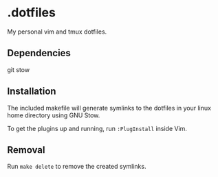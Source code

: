 # .dotfiles
My personal vim and tmux dotfiles.

## Dependencies
git
stow

## Installation
The included makefile will generate symlinks to the dotfiles
in your linux home directory using GNU Stow.

To get the plugins up and running, run ```:PlugInstall``` inside Vim.

## Removal
Run ```make delete``` to remove the created symlinks.
